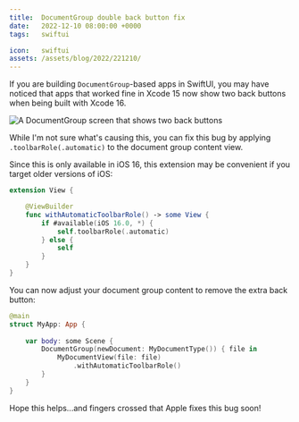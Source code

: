 ```yaml
---
title:  DocumentGroup double back button fix
date:   2022-12-10 08:00:00 +0000
tags:   swiftui

icon:   swiftui
assets: /assets/blog/2022/221210/
---
```


If you are building `DocumentGroup`-based apps in SwiftUI, you may have noticed that apps that worked fine in Xcode 15 now show two back buttons when being built with Xcode 16.

![A DocumentGroup screen that shows two back buttons]({{page.assets}}screenshot.jpg)

While I'm not sure what's causing this, you can fix this bug by applying `.toolbarRole(.automatic)` to the document group content view. 

Since this is only available in iOS 16, this extension may be convenient if you target older versions of iOS:

```swift
extension View {

    @ViewBuilder
    func withAutomaticToolbarRole() -> some View {
        if #available(iOS 16.0, *) {
            self.toolbarRole(.automatic)
        } else {
            self
        }
    }
}
```

You can now adjust your document group content to remove the extra back button:

```swift
@main
struct MyApp: App {
    
    var body: some Scene {
        DocumentGroup(newDocument: MyDocumentType()) { file in
            MyDocumentView(file: file)
                .withAutomaticToolbarRole()
        }
    }
}
```

Hope this helps...and fingers crossed that Apple fixes this bug soon!
